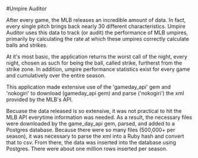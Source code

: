 #Umpire Auditor


After every game, the MLB releases an incredible amount of data. In fact, every single pitch brings back nearly 30 different characteristics. Umpire Auditor uses this data to track (or audit) the performance of MLB umpires, primarily by calculating the rate at which these umpires correctly calculate balls and strikes.

At it's most basic, the application returns the worst call of the night, every night, chosen as such for being the ball, called strike, furtherst from the strike zone. In addition, umpire performance statistics exist for every game and cumulatively over the entire season.

This application made extensive use of the 'gameday_api' gem and 'nokogiri' to download (gameday_api gem) and parse ('nokogiri') the xml provided by the MLB's API. 

Becuase the data released is so extensive, it was not practical to hit the MLB API everytime information was needed. As a result, the necessary files were downloaded by the game_day_api gem, parsed, and added to a Postgres database. Because there were so many files (500,000+ per season), it was necessary to parse the xml into a Ruby hash and convert that to csv. From there, the data was inserted into the database using Postgres. There were about one million rows inserted per season. 

